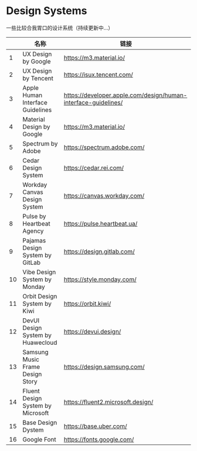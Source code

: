 # Design Systems
一些比较合我胃口的设计系统（持续更新中...）

|  | 名称 | 链接 |
| - | - | - |
| 1 | UX Design by Google | https://m3.material.io/ |
| 2 | UX Design by Tencent | https://isux.tencent.com/ |
| 3 | Apple Human Interface Guidelines | https://developer.apple.com/design/human-interface-guidelines/ |
| 4 | Material Design by Google | https://m3.material.io/ |
| 5 | Spectrum by Adobe | https://spectrum.adobe.com/ |
| 6 | Cedar Design System | https://cedar.rei.com/ |
| 7 | Workday Canvas Design System | https://canvas.workday.com/ |
| 8 | Pulse by Heartbeat Agency | https://pulse.heartbeat.ua/ |
| 9 | Pajamas Design System by GitLab | https://design.gitlab.com/ |
| 10 | Vibe Design System by Monday | https://style.monday.com/ |
| 11 | Orbit Design System by Kiwi | https://orbit.kiwi/ |
| 12 | DevUI Design System by Huawecloud | https://devui.design/ |
| 13 | Samsung Music Frame Design Story | https://design.samsung.com/ |
| 14 | Fluent Design System by Microsoft | https://fluent2.microsoft.design/ |
| 15 | Base Design Dystem | https://base.uber.com/ |
| 16 | Google Font | https://fonts.google.com/ |

